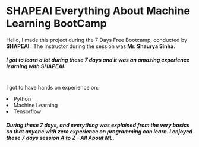 # SHAPEAI Everything About Machine Learning BootCamp
Hello, I made this project during the 7 Days Free Bootcamp, conducted by <b> SHAPEAI
</b>.
The instructor during the session was <b> Mr. Shaurya Sinha</b>. 
##### I got to learn a lot during these 7 days and it was an amazing experience learning with SHAPEAI.
<br>I got to have hands on experience on:
    <li>Python
    <li>Machine Learning
    <li>Tensorflow
##### During these 7 days, and everything was explained from the very basics so that anyone with zero experience on programming can learn. I enjoyed these 7 days session A to Z - All About ML.
